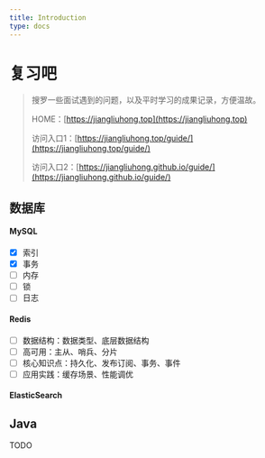 ```yaml
---
title: Introduction
type: docs
---
```


# 复习吧

> 搜罗一些面试遇到的问题，以及平时学习的成果记录，方便温故。
>
> HOME：[https://jiangliuhong.top](https://jiangliuhong.top)
>
> 访问入口1：[https://jiangliuhong.top/guide/](https://jiangliuhong.top/guide/)
>
> 访问入口2：[https://jiangliuhong.github.io/guide/](https://jiangliuhong.github.io/guide/)

## 数据库


#### MySQL

- [x] 索引
- [x] 事务
- [ ] 内存
- [ ] 锁
- [ ] 日志

#### Redis

- [ ] 数据结构：数据类型、底层数据结构
- [ ] 高可用：主从、哨兵、分片
- [ ] 核心知识点：持久化、发布订阅、事务、事件
- [ ] 应用实践：缓存场景、性能调优

#### ElasticSearch


## Java

TODO
